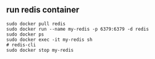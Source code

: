 ## run redis container

    sudo docker pull redis
    sudo docker run --name my-redis -p 6379:6379 -d redis
    sudo docker ps
    sudo docker exec -it my-redis sh
    # redis-cli
    sudo docker stop my-redis
